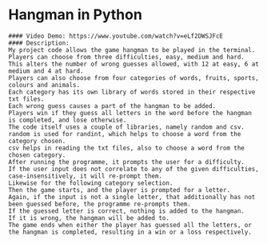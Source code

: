 # Hangman in Python
    #### Video Demo: https://www.youtube.com/watch?v=eLf2DWSJFcE
    #### Description:
    My project code allows the game hangman to be played in the terminal.
    Players can choose from three difficulties, easy, medium and hard.
    This alters the number of wrong guesses allowed, with 12 at easy, 6 at medium and 4 at hard.
    Players can also choose from four categories of words, fruits, sports, colours and animals.
    Each category has its own library of words stored in their respective txt files.
    Each wrong guess causes a part of the hangman to be added.
    Players win if they guess all letters in the word before the hangman is completed, and lose otherwise.
    The code itself uses a couple of libraries, namely random and csv.
    random is used for randint, which helps to choose a word from the category chosen.
    csv helps in reading the txt files, also to choose a word from the chosen category.
    After running the programme, it prompts the user for a difficulty.
    If the user input does not correlate to any of the given difficulties, case-insensitively, it will re-prompt them.
    Likewise for the following category selection.
    Then the game starts, and the player is prompted for a letter.
    Again, if the input is not a single letter, that additionally has not been guessed before, the programme re-prompts them.
    If the guessed letter is correct, nothing is added to the hangman.
    If it is wrong, the hangman will be added to.
    The game ends when either the player has guessed all the letters, or the hangman is completed, resulting in a win or a loss respectively.
